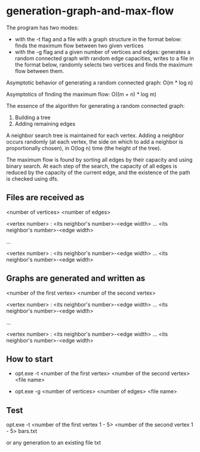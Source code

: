 # generation-graph-and-max-flow

The program has two modes:
* with the -t flag and a file with a graph structure in the format below: finds the maximum flow between two given vertices
* with the -g flag and a given number of vertices and edges: generates a random connected graph with random edge capacities, writes to a file in the format below, randomly selects two vertices and finds the maximum flow between them.

Asymptotic behavior of generating a random connected graph: O(m * log n)

Asymptotics of finding the maximum flow: O((m + n) * log m)

The essence of the algorithm for generating a random connected graph:
1) Building a tree
2) Adding remaining edges

A neighbor search tree is maintained for each vertex. Adding a neighbor occurs randomly (at each vertex, the side on which to add a neighbor is proportionally chosen), in O(log n) time (the height of the tree).

The maximum flow is found by sorting all edges by their capacity and using binary search. At each step of the search, the capacity of all edges is reduced by the capacity of the current edge, and the existence of the path is checked using dfs.

## Files are received as

\<number of vertices\> \<number of edges\>

\<vertex number\> : \<its neighbor's number\>-\<edge width\> ... \<its neighbor's number\>-\<edge width\>

...

\<vertex number\> : \<its neighbor's number\>-\<edge width\> ... \<its neighbor's number\>-\<edge width\>


## Graphs are generated and written as

\<number of the first vertex\> \<number of the second vertex\>

\<vertex number\> : \<its neighbor's number\>-\<edge width\> ... \<its neighbor's number\>-\<edge width\>

...

\<vertex number\> : \<its neighbor's number\>-\<edge width\> ... \<its neighbor's number\>-\<edge width\>

## How to start

* opt.exe -t \<number of the first vertex\> \<number of the second vertex\> \<file name\>

* opt.exe -g \<number of vertices\> \<number of edges\> \<file name\>
  
## Test

opt.exe -t \<number of the first vertex 1 - 5\> \<number of the second vertex 1 - 5\> bars.txt

or any generation to an existing file txt
